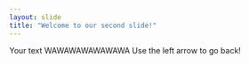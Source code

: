 ```yaml
---
layout: slide
title: "Welcome to our second slide!"
---
```

Your text WAWAWAWAWAWAWA
Use the left arrow to go back!
